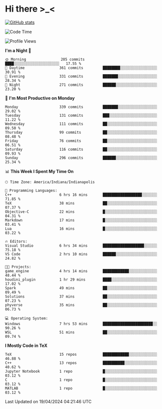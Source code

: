 # Hi there \>_<

[![GitHub stats](https://github-readme-stats.vercel.app/api?username=ARessegetesStery&show_icons=true&theme=transparent)](https://github.com/anuraghazra/github-readme-stats)

<!--START_SECTION:waka-->
![Code Time](http://img.shields.io/badge/Code%20Time-890%20hrs%2038%20mins-blue)

![Profile Views](http://img.shields.io/badge/Profile%20Views-4-blue)

**I'm a Night 🦉** 

```text
🌞 Morning                205 commits         ████░░░░░░░░░░░░░░░░░░░░░   17.55 % 
🌆 Daytime                361 commits         ████████░░░░░░░░░░░░░░░░░   30.91 % 
🌃 Evening                331 commits         ███████░░░░░░░░░░░░░░░░░░   28.34 % 
🌙 Night                  271 commits         ██████░░░░░░░░░░░░░░░░░░░   23.20 % 
```
📅 **I'm Most Productive on Monday** 

```text
Monday                   339 commits         ███████░░░░░░░░░░░░░░░░░░   29.02 % 
Tuesday                  131 commits         ███░░░░░░░░░░░░░░░░░░░░░░   11.22 % 
Wednesday                111 commits         ██░░░░░░░░░░░░░░░░░░░░░░░   09.50 % 
Thursday                 99 commits          ██░░░░░░░░░░░░░░░░░░░░░░░   08.48 % 
Friday                   76 commits          ██░░░░░░░░░░░░░░░░░░░░░░░   06.51 % 
Saturday                 116 commits         ██░░░░░░░░░░░░░░░░░░░░░░░   09.93 % 
Sunday                   296 commits         ██████░░░░░░░░░░░░░░░░░░░   25.34 % 
```


📊 **This Week I Spent My Time On** 

```text
🕑︎ Time Zone: America/Indiana/Indianapolis

💬 Programming Languages: 
C++                      6 hrs 16 mins       ██████████████████░░░░░░░   71.85 % 
TeX                      38 mins             ██░░░░░░░░░░░░░░░░░░░░░░░   07.37 % 
Objective-C              22 mins             █░░░░░░░░░░░░░░░░░░░░░░░░   04.31 % 
Markdown                 17 mins             █░░░░░░░░░░░░░░░░░░░░░░░░   03.41 % 
Lua                      16 mins             █░░░░░░░░░░░░░░░░░░░░░░░░   03.22 % 

🔥 Editors: 
Visual Studio            6 hrs 34 mins       ███████████████████░░░░░░   75.18 % 
VS Code                  2 hrs 10 mins       ██████░░░░░░░░░░░░░░░░░░░   24.82 % 

🐱‍💻 Projects: 
game_engine              4 hrs 14 mins       ████████████░░░░░░░░░░░░░   48.44 % 
houdini_plugin           1 hr 29 mins        ████░░░░░░░░░░░░░░░░░░░░░   17.02 % 
Spark                    49 mins             ██░░░░░░░░░░░░░░░░░░░░░░░   09.49 % 
Solutions                37 mins             ██░░░░░░░░░░░░░░░░░░░░░░░   07.23 % 
phyverse                 35 mins             ██░░░░░░░░░░░░░░░░░░░░░░░   06.73 % 

💻 Operating System: 
Windows                  7 hrs 53 mins       ███████████████████████░░   90.26 % 
WSL                      51 mins             ██░░░░░░░░░░░░░░░░░░░░░░░   09.74 % 
```

**I Mostly Code in TeX** 

```text
TeX                      15 repos            ████████████░░░░░░░░░░░░░   46.88 % 
C++                      13 repos            ██████████░░░░░░░░░░░░░░░   40.62 % 
Jupyter Notebook         1 repo              █░░░░░░░░░░░░░░░░░░░░░░░░   03.12 % 
C                        1 repo              █░░░░░░░░░░░░░░░░░░░░░░░░   03.12 % 
MATLAB                   1 repo              █░░░░░░░░░░░░░░░░░░░░░░░░   03.12 % 
```




 Last Updated on 19/04/2024 04:21:46 UTC
<!--END_SECTION:waka-->
